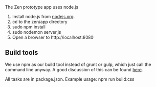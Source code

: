 The Zen prototype app uses node.js

1. Install node.js from [nodejs.org](https://nodejs.org/).
2. cd to the zen/app directory
3. sudo npm install
4. sudo nodemon server.js
5. Open a browser to http://localhost:8080


Build tools
-----------
We use npm as our build tool instead of grunt or gulp, which just call the command line anyway.
A good discussion of this can be found [here](http://blog.keithcirkel.co.uk/why-we-should-stop-using-grunt/).

All tasks are in package.json.
Example usage: npm run build:css
